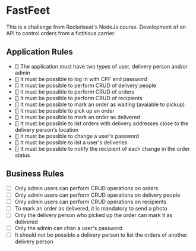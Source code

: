 # FastFeet

This is a challenge from Rocketseat's NodeJs course. Development of an API to control orders from a fictitious carrier.

## Application Rules

- [] The application must have two types of user, delivery person and/or admin
- [] It must be possible to log in with CPF and password
- [] It must be possible to perform CRUD of delivery people
- [] It must be possible to perform CRUD of orders
- [] It must be possible to perform CRUD of recipients
- [] It must be possible to mark an order as waiting (avaiable to pickup)
- [] It must be possible to pick up an order
- [] It must be possible to mark an order as delivered
- [] It must be possible to list orders with delivery addresses close to the delivery person's location
- [] It must be possible to change a user's password
- [] It must be possible to list a user's deliveries
- [] It must be possible to notify the recipient of each change in the order status

## Business Rules

- [ ] Only admin users can perform CRUD operations on orders
- [ ] Only admin users can perform CRUD operations on delivery people
- [ ] Only admin users can perform CRUD operations on recipients
- [ ] To mark an order as delivered, it is mandatory to send a photo
- [ ] Only the delivery person who picked up the order can mark it as delivered
- [ ] Only the admin can chan a user's password
- [ ] It should not be possible a delivery person to list the orders of another delivery person